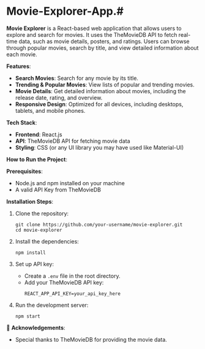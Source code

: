 # Movie-Explorer-App.#


**Movie Explorer** is a React-based web application that allows users to explore and search for movies. It uses the TheMovieDB API to fetch real-time data, such as movie details, posters, and ratings. Users can browse through popular movies, search by title, and view detailed information about each movie.

 **Features**:
- **Search Movies**: Search for any movie by its title.
- **Trending & Popular Movies**: View lists of popular and trending movies.
- **Movie Details**: Get detailed information about movies, including the release date, rating, and overview.
- **Responsive Design**: Optimized for all devices, including desktops, tablets, and mobile phones.

 **Tech Stack**:
- **Frontend**: React.js
- **API**: TheMovieDB API for fetching movie data
- **Styling**: CSS (or any UI library you may have used like Material-UI)

 **How to Run the Project**:

**Prerequisites**:
- Node.js and npm installed on your machine
- A valid API Key from TheMovieDB

**Installation Steps**:
1. Clone the repository:
   ```
   git clone https://github.com/your-username/movie-explorer.git
   cd movie-explorer
   ```

2. Install the dependencies:
   ```
   npm install
   ```

3. Set up API key:
   - Create a `.env` file in the root directory.
   - Add your TheMovieDB API key:
     ```
     REACT_APP_API_KEY=your_api_key_here
     ```

4. Run the development server:
   ```
   npm start
   ```


🙌 **Acknowledgements**:
- Special thanks to TheMovieDB for providing the movie data.
